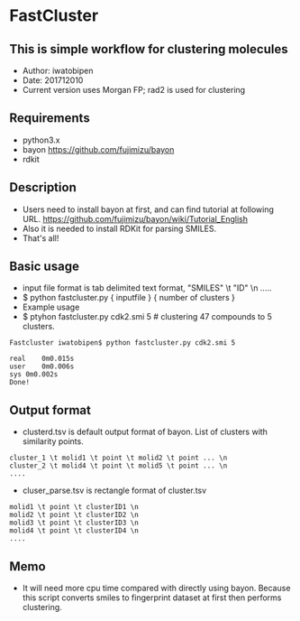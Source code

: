 FastCluster
============


## This is simple workflow for clustering molecules

- Author: iwatobipen
- Date: 201712010
- Current version uses Morgan FP; rad2 is used for clustering

## Requirements

- python3.x
- bayon https://github.com/fujimizu/bayon
- rdkit

## Description

- Users need to install bayon at first, and can find tutorial at following URL. https://github.com/fujimizu/bayon/wiki/Tutorial_English
- Also it is needed to install RDKit for parsing SMILES.
- That's all!

## Basic usage

- input file format is tab delimited text format, "SMILES" \t "ID" \n .....
- $ python fastcluster.py { inputfile } { number of clusters }
- Example usage
- $ ptyhon fastcluster.py cdk2.smi 5 # clustering 47 compounds to 5 clusters.
```
Fastcluster iwatobipen$ python fastcluster.py cdk2.smi 5

real	0m0.015s
user	0m0.006s
sys	0m0.002s
Done!

```


## Output format

- clusterd.tsv is default output format of bayon. List of clusters with similarity points.
```
cluster_1 \t molid1 \t point \t molid2 \t point ... \n
cluster_2 \t molid4 \t point \t molid5 \t point ... \n
....
```

- cluser_parse.tsv is rectangle format of cluster.tsv
```
molid1 \t point \t clusterID1 \n
molid2 \t point \t clusterID2 \n
molid3 \t point \t clusterID3 \n
molid4 \t point \t clusterID4 \n
....
``` 

## Memo

- It will need more cpu time compared with directly using bayon. Because this script converts smiles to fingerprint dataset at first then performs clustering.
